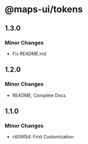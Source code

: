 # @maps-ui/tokens

## 1.3.0

### Minor Changes

- Fix README.md

## 1.2.0

### Minor Changes

- README, Complete Docs

## 1.1.0

### Minor Changes

- c609f54: First Customization

